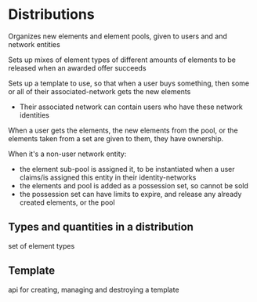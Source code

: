 # Distributions

Organizes new elements and element pools,  given to users and and network entities

Sets up mixes of element types of different amounts of elements to be released when an awarded offer succeeds

Sets up a template to use, so that when a user buys something, then some or all of their associated-network gets the new elements
* Their associated network can contain users who have these network identities

When a user gets the elements, the new elements from the pool, or the elements taken from a set are given to them, they have ownership.

When it's a non-user network entity:
* the element sub-pool is assigned it, to be instantiated when a user claims/is assigned this entity in their identity-networks
* the elements and pool is added as a possession set, so cannot be sold 
* the possession set can have limits to expire, and release any already created elements, or the pool

## Types and quantities in a distribution

set of element types

## Template

api for creating, managing and destroying a template

